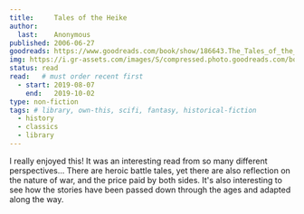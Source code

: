 ```yaml
---
title:     Tales of the Heike
author: 
  last:    Anonymous
published: 2006-06-27 
goodreads: https://www.goodreads.com/book/show/186643.The_Tales_of_the_Heike
img: https://i.gr-assets.com/images/S/compressed.photo.goodreads.com/books/1348779762l/186643.jpg
status: read
read:   # must order recent first
  - start: 2019-08-07 
    end:   2019-10-02
type: non-fiction
tags: # library, own-this, scifi, fantasy, historical-fiction
  - history
  - classics
  - library
---
```


I really enjoyed this! It was an interesting read from so many different perspectives... There are heroic battle tales, yet there are also reflection on the nature of war, and the price paid by both sides. It's also interesting to see how the stories have been passed down through the ages and adapted along the way.
